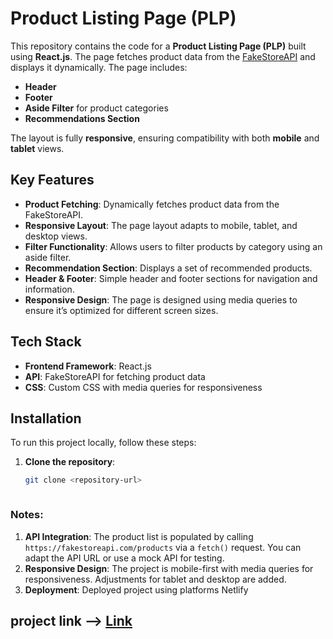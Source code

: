 # Product Listing Page (PLP)

This repository contains the code for a **Product Listing Page (PLP)** built using **React.js**. The page fetches product data from the [FakeStoreAPI](https://fakestoreapi.com) and displays it dynamically. The page includes:
- **Header**
- **Footer**
- **Aside Filter** for product categories
- **Recommendations Section**

The layout is fully **responsive**, ensuring compatibility with both **mobile** and **tablet** views.

## Key Features

- **Product Fetching**: Dynamically fetches product data from the FakeStoreAPI.
- **Responsive Layout**: The page layout adapts to mobile, tablet, and desktop views.
- **Filter Functionality**: Allows users to filter products by category using an aside filter.
- **Recommendation Section**: Displays a set of recommended products.
- **Header & Footer**: Simple header and footer sections for navigation and information.
- **Responsive Design**: The page is designed using media queries to ensure it’s optimized for different screen sizes.

## Tech Stack

- **Frontend Framework**: React.js
- **API**: FakeStoreAPI for fetching product data
- **CSS**: Custom CSS with media queries for responsiveness

## Installation

To run this project locally, follow these steps:

1. **Clone the repository**:
   ```bash
   git clone <repository-url>



### Notes:
1. **API Integration**: The product list is populated by calling `https://fakestoreapi.com/products` via a `fetch()` request. You can adapt the API URL or use a mock API for testing.
2. **Responsive Design**: The project is mobile-first with media queries for responsiveness. Adjustments for tablet and desktop are added.
3. **Deployment**: Deployed project using platforms Netlify 

## project link --> [Link](https://products-listings-page.netlify.app/)
